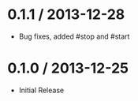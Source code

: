 
0.1.1 / 2013-12-28 
==================

 * Bug fixes, added #stop and #start

0.1.0 / 2013-12-25 
==================

 * Initial Release
